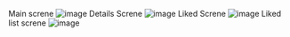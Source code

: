 Main screne
![image](https://github.com/user-attachments/assets/9cfe4175-48fb-47c9-a867-0a93bf02ebf6)
Details Screne
![image](https://github.com/user-attachments/assets/28d1f86a-6e70-4373-8ca6-8209e7d242ef)
Liked Screne
![image](https://github.com/user-attachments/assets/bbb0e0ae-4010-44ae-a74f-39114397c1ef)
Liked list screne
![image](https://github.com/user-attachments/assets/36e69d08-6ebc-4aa8-85da-640e0070977c)
